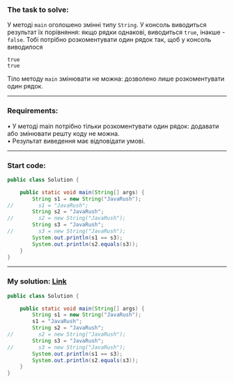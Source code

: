 ### **The task to solve:**  

У методі `main` оголошено змінні типу `String`. У консоль виводиться результат їх порівняння: якщо рядки однакові, виводиться `true`, інакше - `false`. Тобі потрібно розкоментувати один рядок так, щоб у консоль виводилося

```
true
true
```

Тіло методу `main` змінювати не можна: дозволено лише розкоментувати один рядок.

---

### **Requirements:**  

• У методі main потрібно тільки розкоментувати один рядок: додавати або змінювати решту коду не можна.  
• Результат виведення має відповідати умові.

---

### **Start code:**  

```java
public class Solution {

    public static void main(String[] args) {
        String s1 = new String("JavaRush");
//        s1 = "JavaRush";
        String s2 = "JavaRush";
//        s2 = new String("JavaRush");
        String s3 = "JavaRush";
//        s3 = new String("JavaRush");
        System.out.println(s1 == s3);
        System.out.println(s2.equals(s3));
    }
}
```

---

### **My solution: [Link](./src/Solution.java)**  

```java
public class Solution {

    public static void main(String[] args) {
        String s1 = new String("JavaRush");
        s1 = "JavaRush";
        String s2 = "JavaRush";
//        s2 = new String("JavaRush");
        String s3 = "JavaRush";
//        s3 = new String("JavaRush");
        System.out.println(s1 == s3);
        System.out.println(s2.equals(s3));
    }
}
```
